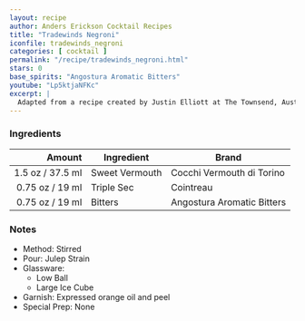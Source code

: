 ```yaml
---
layout: recipe
author: Anders Erickson Cocktail Recipes
title: "Tradewinds Negroni"
iconfile: tradewinds_negroni
categories: [ cocktail ]
permalink: "/recipe/tradewinds_negroni.html"
stars: 0
base_spirits: "Angostura Aromatic Bitters"
youtube: "Lp5ktjaNFKc"
excerpt: |
  Adapted from a recipe created by Justin Elliott at The Townsend, Austin, Texas, USA.
---
```


### Ingredients

|  Amount | Ingredient     | Brand                      |
| ------: | -------------- | -------------------------- |
|  1.5 oz / 37.5 ml | Sweet Vermouth | Cocchi Vermouth di Torino  |
| 0.75 oz / 19 ml | Triple Sec     | Cointreau                  |
| 0.75 oz / 19 ml | Bitters        | Angostura Aromatic Bitters |

### Notes

- Method: Stirred
- Pour: Julep Strain
- Glassware:
  - Low Ball
  - Large Ice Cube
- Garnish: Expressed orange oil and peel
- Special Prep: None
